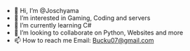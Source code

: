 - 👋 Hi, I’m @Joschyama
- 👀 I’m interested in Gaming, Coding and servers
- 🌱 I’m currently learning C#
- 💞️ I’m looking to collaborate on Python, Websites and more
- 📫 How to reach me Email: Bucku07@gmail.com

<!---
Joschyama/Joschyama is a ✨ special ✨ repository because its `README.md` (this file) appears on your GitHub profile.
You can click the Preview link to take a look at your changes.
--->
